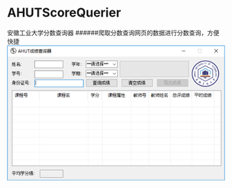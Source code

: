 # AHUTScoreQuerier
安徽工业大学分数查询器
######爬取分数查询网页的数据进行分数查询，方便快捷
![image](https://github.com/ZhangRuFu/AHUTScoreQuerier/raw/master/Apperance.png)
